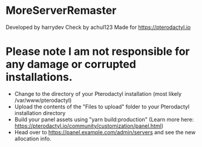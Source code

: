 # MoreServerRemaster
Developed by harrydev
Check by achul123
Made for https://pterodactyl.io

# Please note I am not responsible for any damage or corrupted installations.

- Change to the directory of your Pterodactyl installation (most likely /var/www/pterodactyl)
- Upload the contents of the "Files to upload" folder to your Pterodactyl installation directory
- Build your panel assets using "yarn build:production" (Learn more here: https://pterodactyl.io/community/customization/panel.html)
- Head over to https://panel.example.com/admin/servers and see the new allocation info.
